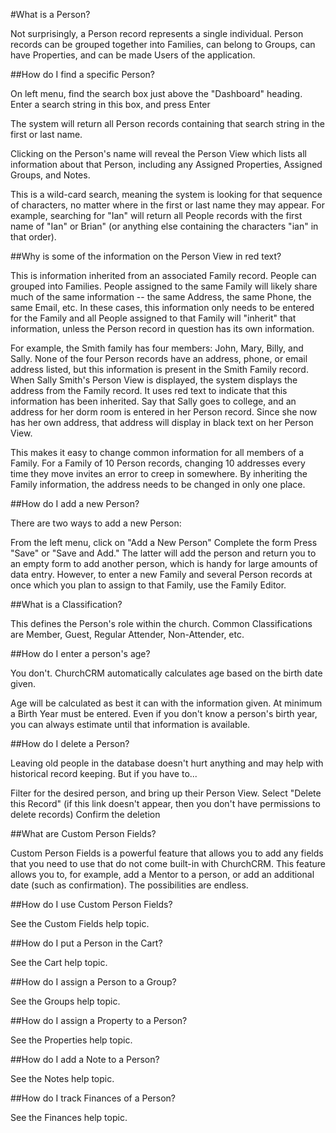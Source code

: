 #What is a Person?

Not surprisingly, a Person record represents a single individual. Person records can be grouped together into 
Families, can belong to Groups, can have Properties, and can be made Users of the application.

##How do I find a specific Person?

On left menu, find the search box just above the "Dashboard" heading. Enter a search string in this box, and press Enter

The system will return all Person records containing that search string in the first or last name.

Clicking on the Person's name will reveal the Person View which lists all information about that Person, including any Assigned Properties, Assigned Groups, and Notes.

This is a wild-card search, meaning the system is looking for that sequence of characters, no matter where in the first or last name they may appear. For example, searching for "Ian" will return all People records with the first name of "Ian" or Brian" (or anything else containing the characters "ian" in that order).

##Why is some of the information on the Person View in red text?

This is information inherited from an associated Family record. People can grouped into Families. People assigned to the same Family will likely share much of the same information -- the same Address, the same Phone, the same Email, etc. In these cases, this information only needs to be entered for the Family and all People assigned to that Family will "inherit" that information, unless the Person record in question has its own information.

For example, the Smith family has four members: John, Mary, Billy, and Sally. None of the four Person records have an address, phone, or email address listed, but this information is present in the Smith Family record. When Sally Smith's Person View is displayed, the system displays the address from the Family record. It uses red text to indicate that this information has been inherited. Say that Sally goes to college, and an address for her dorm room is entered in her Person record. Since she now has her own address, that address will display in black text on her Person View.

This makes it easy to change common information for all members of a Family. For a Family of 10 Person records, changing 10 addresses every time they move invites an error to creep in somewhere. By inheriting the Family information, the address needs to be changed in only one place.

##How do I add a new Person?

There are two ways to add a new Person:

From the left menu, click on "Add a New Person" 
Complete the form Press "Save" or "Save and Add." The latter will add the person and return you to an empty form to add another person, which is handy for large amounts of data entry.
However, to enter a new Family and several Person records at once which you plan to assign to that Family, use the Family Editor.

##What is a Classification?

This defines the Person's role within the church. Common Classifications are Member, Guest, Regular Attender, Non-Attender, etc.

##How do I enter a person's age?

You don't. ChurchCRM automatically calculates age based on the birth date given.

Age will be calculated as best it can with the information given. At minimum a Birth Year must be entered. Even if you don't know a person's birth year, you can always estimate until that information is available.

##How do I delete a Person?

Leaving old people in the database doesn't hurt anything and may help with historical record keeping. But if you have to...

Filter for the desired person, and bring up their Person View.
Select "Delete this Record" (if this link doesn't appear, then you don't have permissions to delete records)
Confirm the deletion

##What are Custom Person Fields?

Custom Person Fields is a powerful feature that allows you to add any fields that you need to use that do not come built-in with ChurchCRM. This feature allows you to, for example, add a Mentor to a person, or add an additional date (such as confirmation). The possibilities are endless.

##How do I use Custom Person Fields?

See the Custom Fields help topic.

##How do I put a Person in the Cart?

See the Cart help topic.

##How do I assign a Person to a Group?

See the Groups help topic.

##How do I assign a Property to a Person?

See the Properties help topic.

##How do I add a Note to a Person?

See the Notes help topic.

##How do I track Finances of a Person?

See the Finances help topic.
